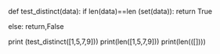 def test_distinct(data):
 if len(data)==len (set(data)):
  return True

 else:
  return,False

print (test_distinct([1,5,7,9]))
print(len([1,5,7,9]))
print(len(([])))



  
